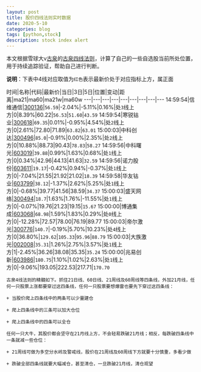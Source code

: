 ```yaml
---
layout: post
title: 股价四线法则实时数据
date: 2020-5-10
categories: blog
tags: [python,stock]
description: stock index alert
---
```



本文根据雪球大v[古泉](https://xueqiu.com/u/7148646888)的[古泉四线法则](https://xueqiu.com/7148646888/130498192)，计算了自己的一些自选股当前所处位置，用于持续追踪验证，帮助自己进行判断。

**说明**：下表中4线对应取值为`红色`表示最新价处于对应指标上方，属正面

时间|名称|代码|最新价|当日|3日|5日|位置|变动|距离|ma21|ma60|ma21w|ma60w
---|---|---|---|---|---|---|---|---
14:59:54|信维通信|[300136](https://xueqiu.com/S/SZ300136)|`56.59`|-2.04%|-5.11%|0.16%|处`3`线上方|0|8.39%|60.22|`56.53`|`51.60`|`43.59`
14:59:54|寒锐钴业|[300618](https://xueqiu.com/S/SZ300618)|`69.35`|0.01%|-0.95%|4.54%|处`2`线上方|0|2.61%|72.80|71.89|`63.82`|`63.01`
15:00:03|中科创达|[300496](https://xueqiu.com/S/SZ300496)|`85.0`|-0.91%|0.00%|2.35%|处`2`线上方|0|10.88%|88.73|90.43|`78.83`|`58.27`
14:59:56|中科曙光|[603019](https://xueqiu.com/S/SH603019)|`39.88`|0.99%|1.63%|0.68%|处`1`线上方|0|0.34%|42.96|44.13|41.63|`32.59`
14:59:56|诺力股份|[603611](https://xueqiu.com/S/SH603611)|`19.17`|-0.42%|0.94%|-0.37%|处`1`线上方|0|-7.04%|21.55|21.92|21.02|`18.39`
14:59:58|华友钴业|[603799](https://xueqiu.com/S/SH603799)|`38.12`|-1.37%|2.62%|5.25%|处`1`线上方|0|-0.68%|39.77|41.56|38.59|`34.37`
15:00:03|盛天网络|[300494](https://xueqiu.com/S/SZ300494)|`18.7`|1.63%|1.76%|-11.55%|处`1`线上方|0|-0.07%|19.76|21.23|19.15|`15.67`
15:00:00|博通集成|[603068](https://xueqiu.com/S/SH603068)|`68.98`|1.59%|1.83%|0.29%|处`0`线上方|0|-12.28%|72.57|78.00|76.19|89.77
15:00:03|帝尔激光|[300776](https://xueqiu.com/S/SZ300776)|`140.7`|-0.19%|5.70%|10.23%|处`4`线上方|0|36.80%|`129.62`|`105.33`|`95.96`|`88.79`
15:00:03|大族激光|[002008](https://xueqiu.com/S/SZ002008)|`35.31`|1.26%|2.75%|3.57%|处`1`线上方|1|-2.45%|36.26|38.08|35.35|`35.24`
15:00:00|兆易创新|[603986](https://xueqiu.com/S/SH603986)|`180.75`|1.10%|1.02%|2.63%|处`1`线上方|0|-9.06%|193.05|222.53|217.71|`170.70`

```
古泉4线法则的精髓如下。抓住21日线、60日线、21周线及60周线等四条线，外加21月线，任何一只股票上涨都要穿过这四条线，任何一只股票要想爆雷也要先下穿过这四条线：

+ 当股价爬上四条线中的两条可以少量建仓

+ 爬上四条线中的三条可以加大仓位

+ 爬上四条线中的四条可以全仓

任何一只大牛，其股价都会坚守在21月线上方，不会轻易跌破21月线；相反，每跌破四条线中一条就减一些仓位：

+ 21周线可做为多空分水岭及警戒线，股价在21周线及60周线下方就要十分慎重，多看少做

+ 跌破全部四条线就要大幅减仓，甚至清仓，一旦跌破21月线，清仓观望
```